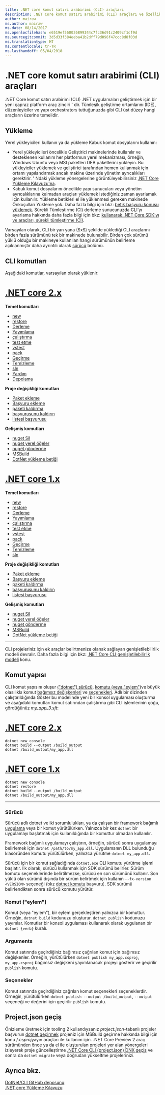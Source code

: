```yaml
---
title: .NET core komut satırı arabirimi (CLI) araçları
description: .NET Core komut satırı arabirimi (CLI) araçları ve özelliklerinin genel bakış.
author: mairaw
ms.author: mairaw
ms.date: 08/14/2017
ms.openlocfilehash: e6519ef560026899344c7fc36d91c2409cf1df9d
ms.sourcegitcommit: 3d5d33f384eeba41b2dff79d096f47ccc8d8f03d
ms.translationtype: MT
ms.contentlocale: tr-TR
ms.lasthandoff: 05/04/2018
---
```

# <a name="net-core-command-line-interface-cli-tools"></a>.NET core komut satırı arabirimi (CLI) araçları

.NET Core komut satırı arabirimi (CLI) .NET uygulamaları geliştirmek için bir yeni çapraz platform araç zinciri ' dir. Tümleşik geliştirme ortamlarını (IDE), düzenleyiciler ve yapı orchestrators tuttuğunuzda gibi CLI üst düzey hangi araçların üzerine temelidir.

## <a name="installation"></a>Yükleme

Yerel yükleyicileri kullanın ya da yükleme Kabuk komut dosyalarını kullanın:

* Yerel yükleyicileri öncelikle Geliştirici makinelerinde kullanılır ve desteklenen kullanım her platformun yerel mekanizması, örneğin, Windows Ubuntu veya MSI paketleri DEB paketlerini yükleyin. Bu yükleyiciler yüklemek ve geliştirici tarafından hemen kullanmak için ortamı yapılandırmak ancak makine üzerinde yönetim ayrıcalıkları gerektirir. ' Ndaki yükleme yönergelerine görüntüleyebilirsiniz [.NET Core Yükleme Kılavuzu'na](https://aka.ms/dotnetcoregs).
* Kabuk komut dosyalarını öncelikle yapı sunucuları veya yönetim ayrıcalıklarına kalmadan araçları yüklemek istediğiniz zaman ayarlamak için kullanılır. Yükleme betikleri el ile yüklenmesi gereken makinede Önkoşulları Yükleme yok. Daha fazla bilgi için bkz: [betik başvuru konusu yüklemek](dotnet-install-script.md). Sürekli Tümleştirme (CI) derleme sunucunuzda CLI'yı ayarlama hakkında daha fazla bilgi için bkz: [kullanarak .NET Core SDK'yı ve araçları, sürekli tümleştirme (CI)](using-ci-with-cli.md).

Varsayılan olarak, CLI bir yan yana (SxS) şekilde yüklediği CLI araçlarını birden fazla sürümünü tek bir makinede bulunabilir. Birden çok sürümü yüklü olduğu bir makineye kullanılan hangi sürümünün belirleme açıklanmıştır daha ayrıntılı olarak [sürücü](#driver) bölümü.

## <a name="cli-commands"></a>CLI komutları

Aşağıdaki komutlar, varsayılan olarak yüklenir:

# <a name="net-core-2xtabnetcore2x"></a>[.NET core 2.x](#tab/netcore2x)

**Temel komutları**

* [new](dotnet-new.md)
* [restore](dotnet-restore.md)
* [Derleme](dotnet-build.md)
* [Yayımlama](dotnet-publish.md)
* [çalıştırma](dotnet-run.md)
* [test etme](dotnet-test.md)
* [vstest](dotnet-vstest.md)
* [pack](dotnet-pack.md)
* [Geçirme](dotnet-migrate.md)
* [Temizleme](dotnet-clean.md)
* [sln](dotnet-sln.md)
* [Yardım](dotnet-help.md)
* [Depolama](dotnet-store.md)

**Proje değişikliği komutları**

* [Paket ekleme](dotnet-add-package.md)
* [Başvuru ekleme](dotnet-add-reference.md)
* [paketi kaldırma](dotnet-remove-package.md)
* [başvurusunu kaldırın](dotnet-remove-reference.md)
* [listesi başvurusu](dotnet-list-reference.md)

**Gelişmiş komutları**

* [nuget Sil](dotnet-nuget-delete.md)
* [nuget yerel öğeler](dotnet-nuget-locals.md)
* [nuget gönderme](dotnet-nuget-push.md)
* [MSBuild](dotnet-msbuild.md)
* [DotNet yükleme betiği](dotnet-install-script.md)

# <a name="net-core-1xtabnetcore1x"></a>[.NET core 1.x](#tab/netcore1x)

**Temel komutları**

* [new](dotnet-new.md)
* [restore](dotnet-restore.md)
* [Derleme](dotnet-build.md)
* [Yayımlama](dotnet-publish.md)
* [çalıştırma](dotnet-run.md)
* [test etme](dotnet-test.md)
* [vstest](dotnet-vstest.md)
* [pack](dotnet-pack.md)
* [Geçirme](dotnet-migrate.md)
* [Temizleme](dotnet-clean.md)
* [sln](dotnet-sln.md)

**Proje değişikliği komutları**

* [Paket ekleme](dotnet-add-package.md)
* [Başvuru ekleme](dotnet-add-reference.md)
* [paketi kaldırma](dotnet-remove-package.md)
* [başvurusunu kaldırın](dotnet-remove-reference.md)
* [listesi başvurusu](dotnet-list-reference.md)

**Gelişmiş komutları**

* [nuget Sil](dotnet-nuget-delete.md)
* [nuget yerel öğeler](dotnet-nuget-locals.md)
* [nuget gönderme](dotnet-nuget-push.md)
* [MSBuild](dotnet-msbuild.md)
* [DotNet yükleme betiği](dotnet-install-script.md)

---

CLI projeleriniz için ek araçlar belirtmenize olanak sağlayan genişletilebilirlik modeli devralır. Daha fazla bilgi için bkz: [.NET Core CLI genişletilebilirlik modeli](extensibility.md) konu.

## <a name="command-structure"></a>Komut yapısı

CLI komut yapısını oluşur [("dotnet") sürücü](#driver), [komutu (veya "eylem")](#command-verb)ve büyük olasılıkla komut [bağımsız değişkenleri](#arguments) ve [seçenekleri](#options). Adlı bir dizinden çalıştırıldığında Göster bu modelinde yeni bir konsol uygulaması oluşturma ve aşağıdaki komutları komut satırından çalıştırma gibi CLI işlemlerinin çoğu, gördüğünüz *my_app_3.sft*:

# <a name="net-core-2xtabnetcore2x"></a>[.NET core 2.x](#tab/netcore2x)

```console
dotnet new console
dotnet build --output /build_output
dotnet /build_output/my_app.dll
```

# <a name="net-core-1xtabnetcore1x"></a>[.NET core 1.x](#tab/netcore1x)

```console
dotnet new console
dotnet restore
dotnet build --output /build_output
dotnet /build_output/my_app.dll
```


---

### <a name="driver"></a>Sürücü

Sürücü adlı [dotnet](dotnet.md) ve iki sorumlulukları, ya da çalışan bir [framework bağımlı uygulama](../deploying/index.md) veya bir komut yürütülürken. Yalnızca bir kez `dotnet` bir uygulamayı başlatmak için kullanıldığında bir komuttur olmadan kullanılır.

Framework bağımlı uygulamayı çalıştırın, örneğin, sürücü sonra uygulamayı belirlemek için `dotnet /path/to/my_app.dll`. Uygulamanın DLL bulunduğu klasöründen komutu yürütülürken, yalnızca yürütme `dotnet my_app.dll`.

Sürücü için bir komut sağladığında `dotnet.exe` CLI komutu yürütme işlemi başlatır. İlk olarak, sürücü kullanmak için SDK sürümü belirler. Sürüm komutu seçeneklerinde belirtilmezse, sürücü en son sürümünü kullanır. Son yüklü olan sürümü dışında bir sürüm belirtmek için kullanın `--fx-version <VERSION>` seçeneği (bkz [dotnet komutu](dotnet.md) başvuru). SDK sürümü belirlendikten sonra sürücü komutu yürütür.

### <a name="command-verb"></a>Komut ("eylem")

Komut (veya "eylem"), bir eylem gerçekleştiren yalnızca bir komuttur. Örneğin, `dotnet build` kodunuzu oluşturur. `dotnet publish` kodunuzu yayımlar. Komutlar bir konsol uygulaması kullanarak olarak uygulanan bir `dotnet {verb}` kuralı.

### <a name="arguments"></a>Arguments

Komut satırında geçirdiğiniz bağımsız çağrılan komut için bağımsız değişkenler. Örneğin, yürütülürken `dotnet publish my_app.csproj`, `my_app.csproj` bağımsız değişkeni yayımlanacak projeyi gösterir ve geçirilir `publish` komutu.

### <a name="options"></a>Seçenekler

Komut satırında geçirdiğiniz çağrılan komut seçenekleri seçeneklerdir. Örneğin, yürütülürken `dotnet publish --output /build_output`, `--output` seçeneği ve değerini için geçirilir `publish` komutu. 

## <a name="migration-from-projectjson"></a>Project.json geçiş

Önizleme üretmek için tooling 2 kullandıysanız *project.json*-tabanlı projeler başvurun [dotnet geçirmek](dotnet-migrate.md) projeniz için MSBuild geçirme hakkında bilgi için konu /*.csproj*yayın araçları ile kullanım için. .NET Core Preview 2 araç sürümünden önce ya da el ile oluşturulan projeleri yer alan yönergeleri izleyerek proje güncelleştirme [.NET Core CLI (project.json) DNX geçiş](../migration/from-dnx.md) ve sonra da `dotnet migrate` veya doğrudan yükseltme projelerinizi.

## <a name="see-also"></a>Ayrıca bkz.

 [DotNet/CLI GitHub deposunu](https://github.com/dotnet/cli/)  
 [.NET core Yükleme Kılavuzu](https://aka.ms/dotnetcoregs)  
